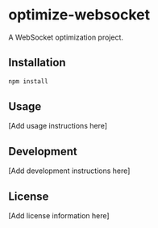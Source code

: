 # optimize-websocket

A WebSocket optimization project.

## Installation

```bash
npm install
```

## Usage

[Add usage instructions here]

## Development

[Add development instructions here]

## License

[Add license information here]